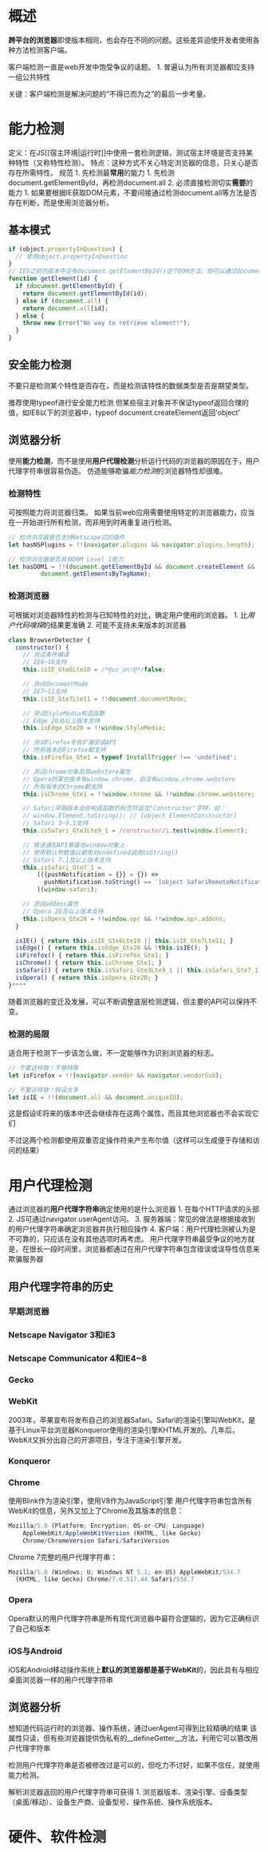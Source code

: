 # 概述
**跨平台的浏览器**即使版本相同，也会存在不同的问题。这些差异迫使开发者使用各种方法检测客户端。

客户端检测一直是web开发中饱受争议的话题。
	1. 普遍认为所有浏览器都应支持一组公共特性

关键：客户端检测是解决问题的“不得已而为之”的最后一步考量。
# 能力检测
定义：在JS[[宿主环境|运行时]]中使用一套检测逻辑，测试宿主环境是否支持某种特性（又称特性检测）。
特点：这种方式不关心特定浏览器的信息，只关心是否存在所需特性。
规范
	1. 先检测最**常用**的能力
		1. 先检测document.getElementById，再检测document.all
	2. 必须直接检测切实**需要**的能力
		1. 如果要根据IE获取DOM元素，不要间接通过检测document.all等方法是否存在判断，而是使用浏览器分析。
## 基本模式
```js
if (object.propertyInQuestion) {
  // 使用object.propertyInQuestion
}
// IE5之前的版本中没有document.getElementById()这个DOM方法，但可以通过document.all属性实现同样的功能。
function getElement(id) {
  if (document.getElementById) {
    return document.getElementById(id);
  } else if (document.all) {
    return document.all[id];
  } else {
    throw new Error("No way to retrieve element!");
  }
}
```
## 安全能力检测
不要只是检测某个特性是否存在，而是检测该特性的数据类型是否是期望类型。

推荐使用typeof进行安全能力检测
但某些宿主对象并不保证typeof返回合理的值，如IE8以下的浏览器中，typeof document.createElement返回'object'
## 浏览器分析
使用**能力检测**，而不是使用**用户代理检测**分析运行代码的浏览器的原因在于，用户代理字符串很容易伪造。
仿造能够欺骗*能力检测*的浏览器特性却很难。
### 检测特性
可按照能力将浏览器归类。
如果当前web应用需要使用特定的浏览器能力，应当在一开始进行所有检测，而非用到时再重复进行检测。
```js
// 检测浏览器是否支持Netscape式的插件
let hasNSPlugins = !!(navigator.plugins && navigator.plugins.length);

// 检测浏览器是否具有DOM Level 1能力
let hasDOM1 = !!(document.getElementById && document.createElement &&
         document.getElementsByTagName);
```
### 检测浏览器
可根据对浏览器特性的检测与已知特性的对比，确定用户使用的浏览器。
	1. 比*用户代码嗅探*的结果更准确
	2. 可能不支持未来版本的浏览器
```js
class BrowserDetector {
  constructor() {
    // 测试条件编译
    // IE6~10支持
    this.isIE_Gte6Lte10 = /*@cc_on!@*/false;

    // 测试documentMode
    // IE7~11支持
    this.isIE_Gte7Lte11 = !!document.documentMode;

    // 测试StyleMedia构造函数
    // Edge 20及以上版本支持
    this.isEdge_Gte20 = !!window.StyleMedia;

    // 测试Firefox专有扩展安装API
    // 所有版本的Firefox都支持
    this.isFirefox_Gte1 = typeof InstallTrigger !== 'undefined';

    // 测试chrome对象及其webstore属性
    // Opera的某些版本有window.chrome，但没有window.chrome.webstore
    // 所有版本的Chrome都支持
    this.isChrome_Gte1 = !!window.chrome && !!window.chrome.webstore;

    // Safari早期版本会给构造函数的标签符追加"Constructor"字样，如：
    // window.Element.toString(); // [object ElementConstructor]
    // Safari 3~9.1支持
    this.isSafari_Gte3Lte9_1 = /constructor/i.test(window.Element);

    // 推送通知API暴露在window对象上
    // 使用默认参数值以避免对undefined调用toString()
    // Safari 7.1及以上版本支持
    this.isSafari_Gte7_1 =
        (({pushNotification = {}} = {}) =>
          pushNotification.toString() == '[object SafariRemoteNotification]'
        )(window.safari);

    // 测试addons属性
    // Opera 20及以上版本支持
    this.isOpera_Gte20 = !!window.opr && !!window.opr.addons;
  }

  isIE() { return this.isIE_Gte6Lte10 || this.isIE_Gte7Lte11; }
  isEdge() { return this.isEdge_Gte20 && !this.isIE(); }
  isFirefox() { return this.isFirefox_Gte1; }
  isChrome() { return this.isChrome_Gte1; }
  isSafari() { return this.isSafari_Gte3Lte9_1 || this.isSafari_Gte7_1; }
  isOpera() { return this.isOpera_Gte20; }
}****
```
随着浏览器的变迁及发展，可以不断调整底层检测逻辑，但主要的API可以保持不变。
### 检测的局限
适合用于检测下一步该怎么做，不一定能够作为识别浏览器的标志。
```js
// 不要这样做！不够特殊
let isFirefox = !!(navigator.vendor && navigator.vendorSub);

// 不要这样做！假设太多
let isIE = !!(document.all && document.uniqueID);
```
这是假设IE将来的版本中还会继续存在这两个属性，而且其他浏览器也不会实现它们

不过这两个检测都使用双重否定操作符来产生布尔值（这样可以生成便于存储和访问的结果）
# 用户代理检测
通过浏览器的**用户代理字符串**确定使用的是什么浏览器
	1. 在每个HTTP请求的头部
	2. JS可通过navigator.userAgent访问。
	3. 服务器端：常见的做法是根据接收到的用户代理字符串确定浏览器并执行相应操作
	4. 客户端：用户代理检测被认为是不可靠的，只应该在没有其他选项时再考虑。
用户代理字符串最受争议的地方就是，在很长一段时间里，浏览器都通过在用户代理字符串包含错误或误导性信息来欺骗服务器
## 用户代理字符串的历史
### 早期浏览器
### Netscape Navigator 3和IE3
### Netscape Communicator 4和IE4~8
### Gecko
### WebKit
2003年，苹果宣布将发布自己的浏览器Safari。Safari的渲染引擎叫WebKit，是基于Linux平台浏览器Konqueror使用的渲染引擎KHTML开发的。几年后，WebKit又拆分出自己的开源项目，专注于渲染引擎开发。
### Konqueror
### Chrome
使用Blink作为渲染引擎，使用V8作为JavaScript引擎
用户代理字符串包含所有WebKit的信息，另外又加上了Chrome及其版本的信息：
```js
Mozilla/5.0 (Platform; Encryption; OS-or-CPU; Language)
	AppleWebKit/AppleWebKitVersion (KHTML, like Gecko)
	Chrome/ChromeVersion Safari/SafariVersion
```
Chrome 7完整的用户代理字符串：
```js
Mozilla/5.0 (Windows; U; Windows NT 5.1; en-US) AppleWebKit/534.7
  (KHTML, like Gecko) Chrome/7.0.517.44 Safari/534.7
```
### Opera
Opera默认的用户代理字符串是所有现代浏览器中最符合逻辑的，因为它正确标识了自己和版本
### iOS与Android
iOS和Android移动操作系统上**默认的浏览器都是基于WebKit**的，因此具有与相应桌面浏览器一样的用户代理字符串
## 浏览器分析
想知道代码运行时的浏览器、操作系统，通过uerAgent可得到比较精确的结果
该属性只读，但有些浏览器提供伪私有的__defineGetter__方法，利用它可以篡改用户代理字符串

检测用户代理字符串是否被修改过是可以的，但吃力不讨好，如果不信任，就使用能力检测。

解析浏览器返回的用户代理字符串可获得
	1. 浏览器版本、渲染引擎、设备类型（桌面/移动）、设备生产商、设备型号、操作系统、操作系统版本。
# 硬件、软件检测
